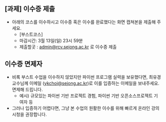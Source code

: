## [과제] 이수증 제출
- 아래의 코스를 이수하시고 이수증 혹은 이수를 완료했다는 화면 캡쳐본을 제출해 주세요.
  - [부스트코스] 
  - 마감시간: 3월 13일(일) 23시 59분
  - 제출할곳 : admin@rcv.sejong.ac.kr 로 이수증 제출


## 이수증 면제자
- 비록 부스트 수업을 이수하지 않았지만 파이썬 프로그램 실력을 보유했다면, 최유경 교수님께 이메일 (ykchoi@sejong.ac.kr)로 이를 입증하는 이메일을 보내주세요. 면제해 드립니다. 
  - 예시) 규모있는 파이썬 기반 프로젝트 경험, 파이썬 기반 오픈소스프로젝트 기여자 등
- 그러나 입증하기 어렵다면, 그냥 본 수업의 원활한 이수를 위해 빠르게 온라인 강의 시청을 권장합니다. 




